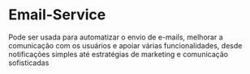 # Email-Service
Pode ser usada para automatizar o envio de e-mails, melhorar a comunicação com os usuários e apoiar várias funcionalidades, desde notificações simples até estratégias de marketing e comunicação sofisticadas
